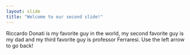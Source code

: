 ```yaml
---
layout: slide
title: "Welcome to our second slide!"
---
```

Riccardo Donati is my favorite guy in the world, my second favorite guy is my dad and my third favorite guy is professor Ferraresi.
Use the left arrow to go back!
